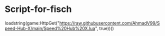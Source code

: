 # Script-for-fisch
loadstring(game:HttpGet("https://raw.githubusercontent.com/AhmadV99/Speed-Hub-X/main/Speed%20Hub%20X.lua", true))()
